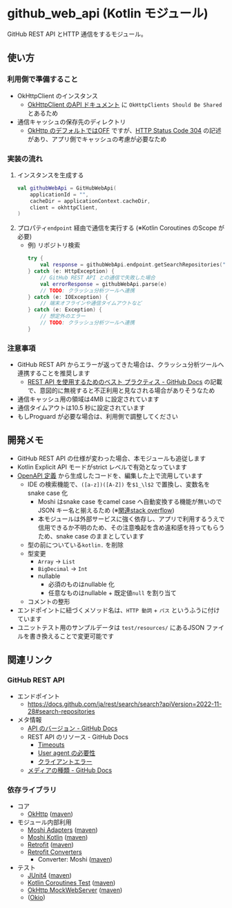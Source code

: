 # github_web_api (Kotlin モジュール)
GitHub REST API とHTTP 通信をするモジュール。

## 使い方
### 利用側で準備すること
* OkHttpClient のインスタンス
    * [OkHttpClient のAPI ドキュメント](https://square.github.io/okhttp/5.x/okhttp/okhttp3/-ok-http-client/index.html) に `OkHttpClients Should Be Shared` とあるため
* 通信キャッシュの保存先のディレクトリ
    * [OkHttp のデフォルトではOFF](https://square.github.io/okhttp/features/caching/) ですが、[HTTP Status Code 304](https://developer.mozilla.org/ja/docs/Web/HTTP/Status/304) の記述があり、アプリ側でキャッシュの考慮が必要なため

### 実装の流れ
1. インスタンスを生成する
    ``` kotlin
    val githubWebApi = GitHubWebApi(
        applicationId = "",
        cacheDir = applicationContext.cacheDir,
        client = okhttpClient,
    )
    ```
1. プロパティ`endpoint` 経由で通信を実行する (※Kotlin Coroutines のScope が必要)
    * 例) リポジトリ検索
        ``` kotlin
        try {
            val response = githubWebApi.endpoint.getSearchRepositories("android")
        } catch (e: HttpException) {
            // GitHub REST API との通信で失敗した場合
            val errorResponse = githubWebApi.parse(e)
            // TODO: クラッシュ分析ツールへ連携
        } catch (e: IOException) {
            // 端末オフラインや通信タイムアウトなど
        } catch (e: Exception) {
            // 想定外のエラー
            // TODO: クラッシュ分析ツールへ連携
        }
        ```

### 注意事項
* GitHub REST API からエラーが返ってきた場合は、クラッシュ分析ツールへ連携することを推奨します
    * [REST API を使用するためのベスト プラクティス - GitHub Docs](https://docs.github.com/ja/rest/guides/best-practices-for-using-the-rest-api?apiVersion=2022-11-28#follow-any-redirects-that-the-api-sends-you) の記載で、意図的に無視すると不正利用と見なされる場合がありそうなため
* 通信キャッシュ用の領域は4MB に設定されています
* 通信タイムアウトは10.5 秒に設定されています
* もしProguard が必要な場合は、利用側で調整してください



## 開発メモ
* GitHub REST API の仕様が変わった場合、本モジュールも追従します
* Kotlin Explicit API モードがstrict レベルで有効となっています
* [OpenAPI 定義](../docs/github.yaml) から生成したコードを、編集した上で流用しています
    * IDE の検索機能で、`([a-z])([A-Z])` を`$1_\l$2` で置換し、変数名をsnake case 化
        * Moshi はsnake case をcamel case へ自動変換する機能が無いのでJSON キー名と揃えるため (※[関連stack overflow](https://stackoverflow.com/a/52149637))
        * 本モジュールは外部サービスに強く依存し、アプリで利用するうえで信用できるか不明のため、その注意喚起を含め違和感を持ってもらうため、snake case のままとしています
    * 型の前についている`kotlin.` を削除
    * 型変更
        * `Array` -> `List`
        * `BigDecimal` -> `Int`
        * nullable
            * 必須のものはnullable 化
            * 任意なものはnullable + 既定値`null` を割り当て
    * コメントの整形
* エンドポイントに紐づくメソッド名は、`HTTP 動詞` + `パス` というふうに付けています
* ユニットテスト用のサンプルデータは `test/resources/` にあるJSON ファイルを書き換えることで変更可能です



## 関連リンク
### GitHub REST API
* エンドポイント
    * https://docs.github.com/ja/rest/search/search?apiVersion=2022-11-28#search-repositories
* メタ情報
    * [API のバージョン - GitHub Docs](https://docs.github.com/ja/rest/overview/api-versions?apiVersion=2022-11-28)
    * REST API のリソース - GitHub Docs
        * [Timeouts](https://docs.github.com/ja/rest/overview/resources-in-the-rest-api?apiVersion=2022-11-28#timeouts)
        * [User agent の必要性](https://docs.github.com/ja/rest/overview/resources-in-the-rest-api?apiVersion=2022-11-28#user-agent-%E3%81%AE%E5%BF%85%E8%A6%81%E6%80%A7)
        * [クライアントエラー](https://docs.github.com/ja/rest/overview/resources-in-the-rest-api?apiVersion=2022-11-28#client-errors)
    * [メディアの種類 - GitHub Docs](https://docs.github.com/ja/rest/overview/media-types?apiVersion=2022-11-28)

### 依存ライブラリ
* コア
    * [OkHttp](https://github.com/square/okhttp) ([maven](https://mvnrepository.com/artifact/com.squareup.okhttp3/okhttp))
* モジュール内部利用
    * [Moshi Adapters](https://github.com/square/moshi/tree/master/moshi-adapters) ([maven](https://mvnrepository.com/artifact/com.squareup.moshi/moshi-adapters))
    * [Moshi Kotlin](https://github.com/square/moshi#kotlin) ([maven](https://mvnrepository.com/artifact/com.squareup.moshi/moshi-kotlin))
    * [Retrofit](https://github.com/square/retrofit) ([maven](https://mvnrepository.com/artifact/com.squareup.retrofit2/retrofit))
    * [Retrofit Converters](https://github.com/square/retrofit/tree/master/retrofit-converters)
        * Converter: Moshi ([maven](https://mvnrepository.com/artifact/com.squareup.retrofit2/converter-moshi))
* テスト
    * [JUnit4](https://github.com/junit-team/junit4) ([maven](https://mvnrepository.com/artifact/junit/junit))
    * [Kotlin Coroutines Test](https://github.com/Kotlin/kotlinx.coroutines/blob/master/kotlinx-coroutines-test/README.md) ([maven](https://mvnrepository.com/artifact/org.jetbrains.kotlinx/kotlinx-coroutines-test))
    * [OkHttp MockWebServer](https://github.com/square/okhttp/tree/master/mockwebserver) ([maven](https://mvnrepository.com/artifact/com.squareup.okhttp3/mockwebserver))
    * ([Okio](https://github.com/square/okio))
